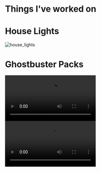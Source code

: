 # Things I've worked on

# House Lights
![house_lights](https://github.com/kobester13/things/blob/main/images/house_lights.jpg)

# Ghostbuster Packs
![gb1](https://github.com/kobester13/things/blob/main/images/Ghostbusterpacks-part1.mkv)
![gb2](https://github.com/kobester13/things/blob/main/images/Ghostbusterpacks-part2.mkv)
